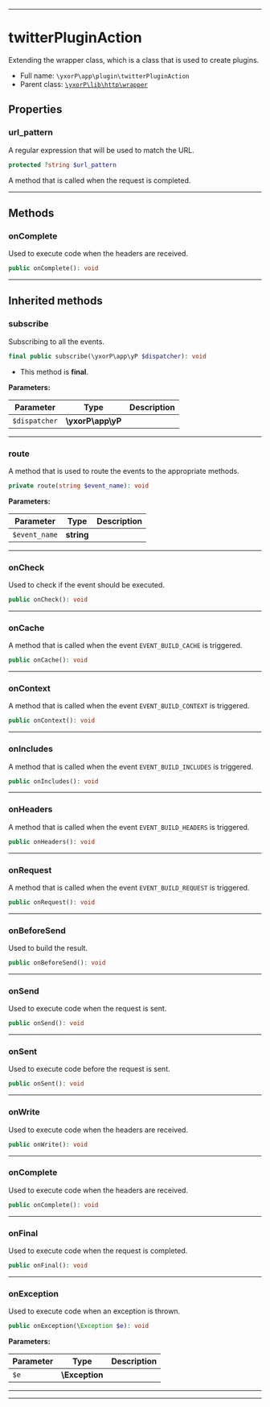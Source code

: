 ***

# twitterPluginAction

Extending the wrapper class, which is a class that is used to create plugins.



* Full name: `\yxorP\app\plugin\twitterPluginAction`
* Parent class: [`\yxorP\lib\http\wrapper`](../lib/http/wrapper.md)



## Properties


### url_pattern

A regular expression that will be used to match the URL.

```php
protected ?string $url_pattern
```

A method that is called when the request is completed.




***

## Methods


### onComplete

Used to execute code when the headers are received.

```php
public onComplete(): void
```











***


## Inherited methods


### subscribe

Subscribing to all the events.

```php
final public subscribe(\yxorP\app\yP $dispatcher): void
```





* This method is **final**.


**Parameters:**

| Parameter | Type | Description |
|-----------|------|-------------|
| `$dispatcher` | **\yxorP\app\yP** |  |




***

### route

A method that is used to route the events to the appropriate methods.

```php
private route(string $event_name): void
```








**Parameters:**

| Parameter | Type | Description |
|-----------|------|-------------|
| `$event_name` | **string** |  |




***

### onCheck

Used to check if the event should be executed.

```php
public onCheck(): void
```











***

### onCache

A method that is called when the event `EVENT_BUILD_CACHE` is triggered.

```php
public onCache(): void
```











***

### onContext

A method that is called when the event `EVENT_BUILD_CONTEXT` is triggered.

```php
public onContext(): void
```











***

### onIncludes

A method that is called when the event `EVENT_BUILD_INCLUDES` is triggered.

```php
public onIncludes(): void
```











***

### onHeaders

A method that is called when the event `EVENT_BUILD_HEADERS` is triggered.

```php
public onHeaders(): void
```











***

### onRequest

A method that is called when the event `EVENT_BUILD_REQUEST` is triggered.

```php
public onRequest(): void
```











***

### onBeforeSend

Used to build the result.

```php
public onBeforeSend(): void
```











***

### onSend

Used to execute code when the request is sent.

```php
public onSend(): void
```











***

### onSent

Used to execute code before the request is sent.

```php
public onSent(): void
```











***

### onWrite

Used to execute code when the headers are received.

```php
public onWrite(): void
```











***

### onComplete

Used to execute code when the headers are received.

```php
public onComplete(): void
```











***

### onFinal

Used to execute code when the request is completed.

```php
public onFinal(): void
```











***

### onException

Used to execute code when an exception is thrown.

```php
public onException(\Exception $e): void
```








**Parameters:**

| Parameter | Type | Description |
|-----------|------|-------------|
| `$e` | **\Exception** |  |




***


***

